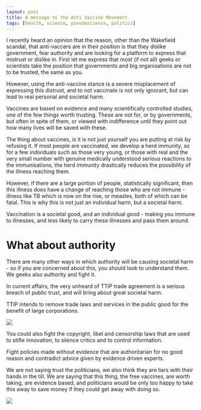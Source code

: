 ```yaml
---
layout: post
title: A message to the Anti Vaccine Movement
tags: [health, science, pseudoscience, politics]
---
```

I recently heard an opinion that the reason, other than the Wakefield scandal, that anti-vaccers are in their position is that they dislike government, fear authority and are looking for a platform to express that mistrust or dislike in. First let me express that most (if not all) geeks or scientists take the position that governments and big organisations are not to be trusted, the same as you. 

However, using the anti-vaccine stance is a severe misplacement of expressing this distrust, and to not vaccinate is not only ignorant, but can lead to real personal and societal harm. 

Vaccines are based on evidence and many scientifically controlled studies, one of the few things worth trusting. These are not for, or by governments, but often in spite of them, or viewed with indifference until they point out how many lives will be saved with these.

The thing about vaccines, is it is not just yourself you are putting at risk by refusing it. If most people are vaccinated, we develop a herd immunity, so for a few individuals such as those very young, or those with real and the very small number with genuine medically understood serious reactions to the immunisations, the herd immunity drastically reduces the possibility of the illness reaching them.

However, if there are a large portion of people, statistically significant, then this illness does have a change of reaching those who are not immune - illness like TB which is now on the rise, or measles, both of which can be fatal. This is why this is not just an individual harm, but a societal harm.

Vaccination is a societal good, and an individual good - making you immune to illnesses, and less likely to carry these illnesses and pass them around.

# What about authority

There are many other ways in which authority will be causing societal harm - so if you are concerned about this, you should look to understand them. We geeks also authority and fight it. 

In current affairs, the very unheard of TTIP trade agreement is a serious breach of public trust, and will bring about great societal harm. 

TTIP intends to remove trade laws and services in the public good for the benefit of large corporations. 

[![](http://www.nottip.org.uk/wp-content/noTTIP_Header.png)](http://www.nottip.org.uk/)

You could also fight the copyright, libel and censorship laws that are used to stifle innovation, to silence critics and to control information.

Fight policies made without evidence that are authoritarian for no good reason and contradict advice given by evidence driven experts.

We are not saying trust the politicians, we also think they are liars with their hands in the till. We are saying that this thing, the free vaccines, are worth taking, are evidence based, and politicians would be only too happy to take this away to save money if they could get away with doing so.

[![](https://www.battleforthenet.com/images/share_images/battle3.png)](https://www.battleforthenet.com/)

